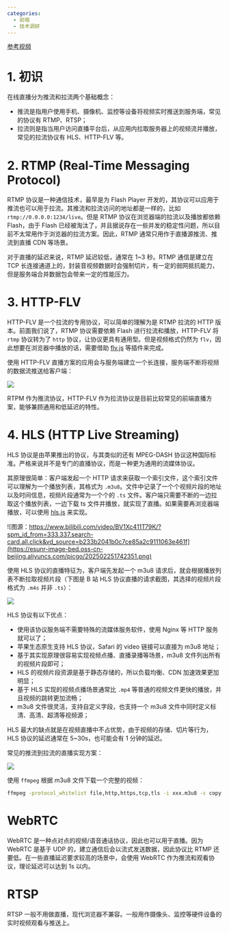 ```yaml
---
categories:
  - 前端
  - 技术调研
---
```

[参考视频](https://www.bilibili.com/video/BV1Xc411T79K/?spm_id_from=333.337.search-card.all.click&vd_source=b233b2041b0c7ce85a2c9111063e461f)

# 1. 初识

在线直播分为推流和拉流两个基础概念：

- 推流是指用户使用手机、摄像机、监控等设备将视频实时推送到服务端，常见的协议有 RTMP、RTSP；
- 拉流则是指当用户访问直播平台后，从应用内拉取服务器上的视频流并播放，常见的拉流协议有 HLS、HTTP-FLV 等。

# 2. RTMP (Real-Time Messaging Protocol)

RTMP 协议是一种通信技术，最早是为 Flash Player 开发的，其协议可以应用于推流也可以用于拉流。其推流和拉流访问的地址都是一样的，比如 `rtmp://0.0.0.0:1234/live`。但是 RTMP 协议在浏览器端的拉流以及播放都依赖 Flash，由于 Flash 已经被淘汰了，并且据说存在一些并发的稳定性问题，所以目前不太常用作于浏览器的拉流方案。因此，RTMP 通常只用作于直播源推流、推流到直播 CDN 等场景。

对于直播的延迟来说，RTMP 延迟较低，通常在 1~3 秒。RTMP 通信是建立在 TCP 长连接通道上的，封装音视频数据时会强制切片，有一定的弱网抵抗能力，但是服务端合并数据包会带来一定的性能压力。

# 3. HTTP-FLV

HTTP-FLV 是一个拉流的专用协议，可以简单的理解为是 RTMP 拉流的 HTTP 版本。前面我们说了，RTMP 协议需要依赖 Flash 进行拉流和播放，HTTP-FLV 将 `rtmp` 协议转为了 `http` 协议，让协议更具有通用型。但是视频格式仍然为 `flv`，因此想要在浏览器中播放的话，需要借助 [flv.js](https://github.com/bilibili/flv.js) 等插件来完成。

使用 HTTP-FLV 直播方案的应用会与服务端建立一个长连接，服务端不断将视频的数据流推送给客户端：

![](https://esunr-image-bed.oss-cn-beijing.aliyuncs.com/picgo/202502252013190.png)

RTPM 作为推流协议，HTTP-FLV 作为拉流协议是目前比较常见的前端直播方案，能够兼顾通用和低延迟的特性。

# 4. HLS (HTTP Live Streaming)

HLS 协议是由苹果推出的协议，与其类似的还有 MPEG-DASH 协议这种国际标准。严格来说并不是专门的直播协议，而是一种更为通用的流媒体协议。

其原理很简单：客户端发起一个 HTTP 请求来获取一个索引文件，这个索引文件可以理解为一个播放列表，其格式为 `.m3u8`。文件中记录了一个个视频片段的地址以及时间信息，视频片段通常为一个个的 `.ts` 文件。客户端只需要不断的一边拉取这个播放列表，一边下载 ts 文件并播放，就实现了直播。如果需要再浏览器端播放，可以使用 [hls.js](https://github.com/video-dev/hls.js) 来实现。

![图源：https://www.bilibili.com/video/BV1Xc411T79K/?spm_id_from=333.337.search-card.all.click&vd_source=b233b2041b0c7ce85a2c9111063e461f](https://esunr-image-bed.oss-cn-beijing.aliyuncs.com/picgo/202502251742351.png)

使用 HLS 协议的直播特征为，客户端先发起一个 m3u8 请求后，就会根据播放列表不断拉取视频片段（下图是 B 站 HLS 协议直播的请求截图，其选择的视频片段格式为 `.m4s` 并非 `.ts`）：

![](https://esunr-image-bed.oss-cn-beijing.aliyuncs.com/picgo/202502252016035.png)

HLS 协议有以下优点：

- 使用该协议服务端不需要特殊的流媒体服务软件，使用 Nginx 等 HTTP 服务就可以了；
- 苹果生态原生支持 HLS 协议，Safari 的 video 链接可以直接为 m3u8 地址；
- 基于其实现原理很容易实现视频点播、直播录播等场景，m3u8 文件列出所有的视频片段即可；
- HLS 的视频片段资源是基于静态存储的，所以负载均衡、CDN 加速效果更加明显；
- 基于 HLS 实现的视频点播场景通常比 `.mp4` 等普通的视频文件更快的播放，并且视频的跳转更加流畅；
- m3u8 文件很灵活，支持自定义字段，也支持一个 m3u8 文件中同时定义标清、高清、超清等视频源；

HLS 最大的缺点就是在视频直播中不占优势，由于视频的存储、切片等行为，HLS 协议的延迟通常在 5~30s，也可能会有 1 分钟的延迟。

常见的推流到拉流的直播实现方案：

![](https://esunr-image-bed.oss-cn-beijing.aliyuncs.com/picgo/202502251752789.png)

使用 `ffmpeg` 根据 m3u8 文件下载一个完整的视频：

```sh
ffmpeg -protocol_whitelist file,http,https,tcp,tls -i xxx.m3u8 -c copy output.mp4
```

# WebRTC

WebRTC 是一种点对点的视频/语音通话协议，因此也可以用于直播。因为 WebRTC 是基于 UDP 的，建立通信后会以流式发送数据，因此协议比 RTMP 还要低。在一些直播延迟要求较高的场景中，会使用 WebRTC 作为推流和观看协议，理论延迟可以达到 1s 以内。

# RTSP

RTSP 一般不用做直播，现代浏览器不兼容。一般用作摄像头、监控等硬件设备的实时视频观看与推送上。
